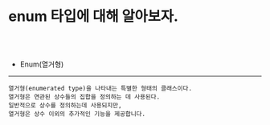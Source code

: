 # enum 타입에 대해 알아보자.

<br /><br />

* Enum(열거형)
---

```
열거형(enumerated type)을 나타내는 특별한 형태의 클래스이다.
열거형은 연관된 상수들의 집합을 정의하는 데 사용된다.
일반적으로 상수를 정의하는데 사용되지만,
열거형은 상수 이외의 추가적인 기능을 제공합니다.
```
